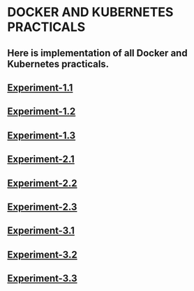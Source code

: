 # DOCKER AND KUBERNETES PRACTICALS

## Here is implementation of all Docker and Kubernetes practicals.

## [Experiment-1.1](https://github.com/22bdo10074/Semester_5_practical/blob/main/worksheet-1.1/README.md)

## [Experiment-1.2](https://github.com/22bdo10074/Semester_5_practical/tree/main/worksheet-1.2)

## [Experiment-1.3](https://github.com/22bdo10074/Semester_5_practical/tree/main/worksheet-1.3)

## [Experiment-2.1](https://github.com/22bdo10074/Semester_5_practical/tree/main/worksheet-2.1)

## [Experiment-2.2](https://github.com/22bdo10074/Semester_5_practical/tree/main/worksheet-2.2)

## [Experiment-2.3](https://github.com/22bdo10074/Semester_5_practical/tree/main/worksheet-2.3)

## [Experiment-3.1](https://github.com/22bdo10074/Semester_5_practical/tree/main/worksheet-3.1)

## [Experiment-3.2](https://github.com/22bdo10074/Semester_5_practical/tree/main/worksheet-3.2)

## [Experiment-3.3](https://github.com/22bdo10074/Semester_5_practical/tree/main/worksheet-3.3)

